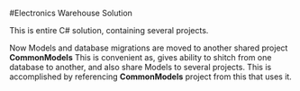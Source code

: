 #Electronics Warehouse Solution

This is entire C# solution, containing several projects.

Now Models and database migrations are moved to another shared project <b>CommonModels</b>
This is convenient as, gives ability to shitch from one database to another, and also share Models to several projects. This is accomplished by referencing <b>CommonModels</b> project from this that uses it.
